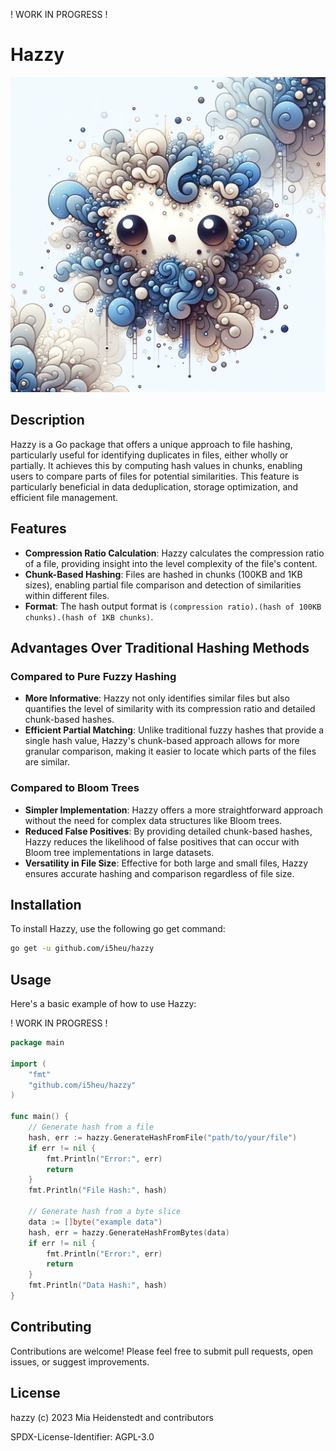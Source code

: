 ! WORK IN PROGRESS !


# Hazzy

![Hazzy Logo](./.media/logo.png)

## Description

Hazzy is a Go package that offers a unique approach to file hashing, particularly useful for identifying duplicates in files, either wholly or partially. It achieves this by computing hash values in chunks, enabling users to compare parts of files for potential similarities. This feature is particularly beneficial in data deduplication, storage optimization, and efficient file management.

## Features

- **Compression Ratio Calculation**: Hazzy calculates the compression ratio of a file, providing insight into the level complexity of the file's content.
- **Chunk-Based Hashing**: Files are hashed in chunks (100KB and 1KB sizes), enabling partial file comparison and detection of similarities within different files.
- **Format**: The hash output format is `(compression ratio).(hash of 100KB chunks).(hash of 1KB chunks)`.

## Advantages Over Traditional Hashing Methods

### Compared to Pure Fuzzy Hashing

- **More Informative**: Hazzy not only identifies similar files but also quantifies the level of similarity with its compression ratio and detailed chunk-based hashes.
- **Efficient Partial Matching**: Unlike traditional fuzzy hashes that provide a single hash value, Hazzy's chunk-based approach allows for more granular comparison, making it easier to locate which parts of the files are similar.

### Compared to Bloom Trees

- **Simpler Implementation**: Hazzy offers a more straightforward approach without the need for complex data structures like Bloom trees.
- **Reduced False Positives**: By providing detailed chunk-based hashes, Hazzy reduces the likelihood of false positives that can occur with Bloom tree implementations in large datasets.
- **Versatility in File Size**: Effective for both large and small files, Hazzy ensures accurate hashing and comparison regardless of file size.

## Installation

To install Hazzy, use the following go get command:

```bash
go get -u github.com/i5heu/hazzy
```

## Usage

Here's a basic example of how to use Hazzy:

! WORK IN PROGRESS !  

```go
package main

import (
    "fmt"
    "github.com/i5heu/hazzy"
)

func main() {
    // Generate hash from a file
    hash, err := hazzy.GenerateHashFromFile("path/to/your/file")
    if err != nil {
        fmt.Println("Error:", err)
        return
    }
    fmt.Println("File Hash:", hash)

    // Generate hash from a byte slice
    data := []byte("example data")
    hash, err = hazzy.GenerateHashFromBytes(data)
    if err != nil {
        fmt.Println("Error:", err)
        return
    }
    fmt.Println("Data Hash:", hash)
}
```

## Contributing

Contributions are welcome! Please feel free to submit pull requests, open issues, or suggest improvements.

## License

hazzy (c) 2023 Mia Heidenstedt and contributors

SPDX-License-Identifier: AGPL-3.0